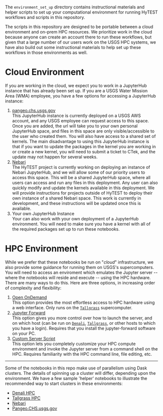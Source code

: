 The `environment_set_up` directory contains instructional materials and helper scripts to set up your computational environment for running HyTEST workflows and scripts in this repository.

The scripts in this repository are designed to be portable between a cloud environment and on-prem HPC resources. We prioritize work in the cloud because anyone can create an account there to run these workflows, but given that a large number of our users work on the USGS HPC systems, we have also build out some instructional materials to help set up these workflows in those environments as well.

# Cloud Environment

If you are working in the cloud, we expect you to work in a JupyterHub instance that has already been set up. If you are a USGS Water Mission Area (WMA) employee, you have a few options for accessing a JupyterHub instance:
1) [pangeo.chs.usgs.gov](./QuickStart-Cloud-pangeo.chs.usgs.gov.md)<br>
   This JupyterHub instance is currently deployed on a USGS AWS account, and any USGS employee can request access to this space. Once you are added, the url will take you to your own personal JupyterHub space, and files in this space are only visible/accessible to the user who created them. You will also have access to a shared set of kernels. The main disadvantage to using this JupyterHub instance is that if you want to update the packages in the kernel you are working in or create a new kernel, you will need to submit a ticket to CTek, and the update may not happen for several weeks.
2) [Nebari](./QuickStart-Cloud-Nebari.md)<br>
   The HyTEST project is currently working on deploying an instance of Nebari JupyterHub, and we will allow some of our priority users to access this space. This will be a shared JupyterHub space, where all users can access and run any files in this deployment. Any user can also quickly modify and update the kernels available in this deployment. We will provide instructions for projects outside of HyTEST to deploy their own instance of a shared Nebari space. This work is currently in development, and these instructions will be updated once this is available.
3) Your own JupyterHub Instance<br>
   Your can also work with your own deployment of a JupyterHub environment. You will need to make sure you have a kernel with all of the required packages set up to run these notebooks.


# HPC Environment

While we prefer that these notebooks be run on "_cloud_" infrastructure, we also provide some guidance for running them on USGS's supercomputers. You will need to access an enviroment which emulates the Jupyter server -- where the notebooks will reside and execute -- using the HPC hardware. There are many ways to do this. Here are three options, in increasing order of complexity and flexibility:

1) [Open OnDemand](./OpenOnDemand.md)<br>
   This option provides the most effortless access to HPC hardware using a web interface. Only runs on the [`Tallgrass`](https://hpcportal.cr.usgs.gov/hpc-user-docs/supercomputers/tallgrass.html) supercomputer.
2) [Jupyter Forward](./JupyterForward.md)<br>
   This option gives you more control over how to launch the server, and on which host (can be
   run on [`Denali`](https://hpcportal.cr.usgs.gov/hpc-user-docs/supercomputers/denali.html), [`Tallgrass`](https://hpcportal.cr.usgs.gov/hpc-user-docs/supercomputers/tallgrass.html), or other hosts to which you have a login).  Requires that you
   install the jupyter-forward software on your PC.
3) [Custom Server Script](./StartScript.md)<br>
   This option lets you completely customize your HPC compute environment and invoke the Jupyter
   server from a command shell on the HPC. Requires familiarity with the HPC command line, file
   editing, etc.

--------

Some of the notebooks in this repo make use of parallelism using Dask clusters.
The details of spinning up a cluster will differ, depending upon the environment.
We have a few sample 'helper' notebooks to illustrate the recommended way to
start clusters in these environments:

* [Denali HPC](./Start_Dask_Cluster_Denali.ipynb)
* [Tallgrass HPC](./Start_Dask_Cluster_Tallgrass.ipynb)
* [Nebari](./Start_Dask_Cluster_Nebari.ipynb)
* [Pangeo.CHS.usgs.gov](./Start_Dask_Cluster_PangeoCHS.ipynb)
